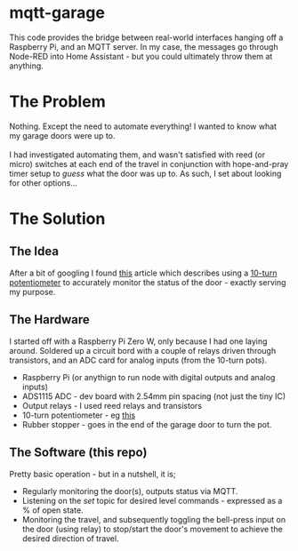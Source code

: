 # mqtt-garage
This code provides the bridge between real-world interfaces hanging off a Raspberry Pi, and an MQTT server.  In my case, the messages go through Node-RED into Home Assistant - but you could ultimately throw them at anything.

# The Problem
Nothing. Except the need to automate everything!  I wanted to know what my garage doors were up to.<br/><br/>I had investigated automating them, and wasn't satisfied with reed (or micro) switches at each end of the travel in conjunction with hope-and-pray timer setup to _guess_ what the door was up to.  As such, I set about looking for other options...

# The Solution
## The Idea
After a bit of googling I found [this](http://cocoontech.com/forums/page/articles/_/tutorials/home-automation-tutorials/how-to-build-the-ultimate-garage-door-monitor-r46) article which describes using a [10-turn potentiometer](https://nz.element14.com/bourns/3590s-6-103l/track-resistance-10kohm/dp/2328059) to accurately monitor the status of the door - exactly serving my purpose.

## The Hardware
I started off with a Raspberry Pi Zero W, only because I had one laying around.  Soldered up a circuit bord with a couple of relays driven through transistors, and an ADC card for analog inputs (from the 10-turn pots).
* Raspberry Pi (or anythign to run node with digital outputs and analog inputs)
* ADS1115 ADC - dev board with 2.54mm pin spacing (not just the tiny IC)
* Output relays - I used reed relays and transistors
* 10-turn potentiometer - eg [this](https://nz.element14.com/bourns/3590s-6-103l/track-resistance-10kohm/dp/2328059)
* Rubber stopper - goes in the end of the garage door to turn the pot.

## The Software (this repo)
Pretty basic operation - but in a nutshell, it is;
* Regularly monitoring the door(s), outputs status via MQTT.
* Listening on the _set_ topic for desired level commands - expressed as a % of open state.
* Monitoring the travel, and subsequently toggling the bell-press input on the door (using relay) to stop/start the door's movement to achieve the desired direction of travel.


